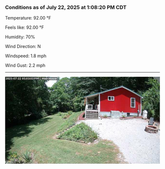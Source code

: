 ### Conditions as of July 22, 2025 at 1:08:20 PM CDT 

Temperature: 92.00 &deg;F

Feels like: 92.00 &deg;F

Humidity: 70%

Wind Direction: N

Windspeed: 1.8 mph

Wind Gust: 2.2 mph

---

<img src="./images/latest.jpeg"/>

